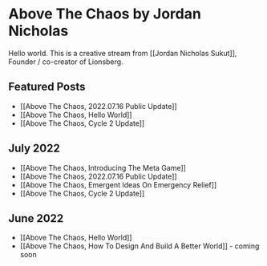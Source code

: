 # Above The Chaos by Jordan Nicholas

Hello world. This is a creative stream from [[Jordan Nicholas Sukut]], Founder / co-creator of Lionsberg.

## Featured Posts

- [[Above The Chaos,  2022.07.16 Public Update]]  
- [[Above The Chaos, Hello World]]
- [[Above The Chaos, Cycle 2 Update]]

## July 2022

- [[Above The Chaos, Introducing The Meta Game]]  
- [[Above The Chaos,  2022.07.16 Public Update]]  
- [[Above The Chaos, Emergent Ideas On Emergency Relief]]
- [[Above The Chaos, Cycle 2 Update]]

## June 2022
- [[Above The Chaos, Hello World]]
- [[Above The Chaos, How To Design And Build A Better World]] - coming soon


